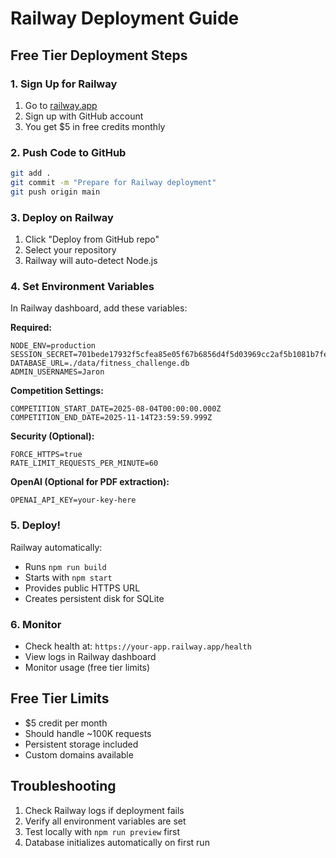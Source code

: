 # Railway Deployment Guide

## Free Tier Deployment Steps

### 1. Sign Up for Railway
1. Go to [railway.app](https://railway.app)
2. Sign up with GitHub account
3. You get $5 in free credits monthly

### 2. Push Code to GitHub
```bash
git add .
git commit -m "Prepare for Railway deployment"
git push origin main
```

### 3. Deploy on Railway
1. Click "Deploy from GitHub repo"
2. Select your repository
3. Railway will auto-detect Node.js

### 4. Set Environment Variables
In Railway dashboard, add these variables:

**Required:**
```
NODE_ENV=production
SESSION_SECRET=701bede17932f5cfea85e05f67b6856d4f5d03969cc2af5b1081b7fe8847f25a
DATABASE_URL=./data/fitness_challenge.db
ADMIN_USERNAMES=Jaron
```

**Competition Settings:**
```
COMPETITION_START_DATE=2025-08-04T00:00:00.000Z
COMPETITION_END_DATE=2025-11-14T23:59:59.999Z
```

**Security (Optional):**
```
FORCE_HTTPS=true
RATE_LIMIT_REQUESTS_PER_MINUTE=60
```

**OpenAI (Optional for PDF extraction):**
```
OPENAI_API_KEY=your-key-here
```

### 5. Deploy!
Railway automatically:
- Runs `npm run build` 
- Starts with `npm start`
- Provides public HTTPS URL
- Creates persistent disk for SQLite

### 6. Monitor
- Check health at: `https://your-app.railway.app/health`
- View logs in Railway dashboard
- Monitor usage (free tier limits)

## Free Tier Limits
- $5 credit per month
- Should handle ~100K requests
- Persistent storage included
- Custom domains available

## Troubleshooting
1. Check Railway logs if deployment fails
2. Verify all environment variables are set
3. Test locally with `npm run preview` first
4. Database initializes automatically on first run